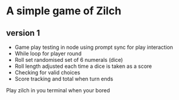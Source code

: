# A simple game of Zilch

## version 1
- Game play testing in node using prompt sync for play interaction
- While loop for player round
- Roll set randomised set of 6 numerals (dice)
- Roll length adjusted each time a dice is taken as a score
- Checking for valid choices
- Score tracking and total when turn ends


Play zilch in you terminal when your bored
